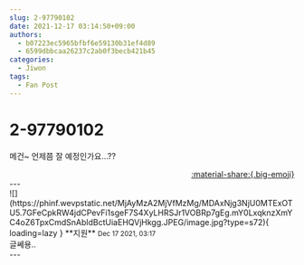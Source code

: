 ```yaml
---
slug: 2-97790102
date: 2021-12-17 03:14:50+09:00
authors:
  - b07223ec5965bfbf6e59130b31ef4d89
  - 6599dbbcaa26237c2ab0f3becb421b45
categories:
  - Jiwon
tags:
  - Fan Post
---
```


# 2-97790102

<div class="post-container" markdown="1">
<div class="content-container md-sidebar__scrollwrap" markdown="1">

메건~ 언제쯤 잘 예정인가요...??

</div>
</div>

<div style="text-align: right;" markdown="1">
<a href="https://weverse.io/fromis9/fanpost/2-97790102" style="text-align: right;">:material-share:{.big-emoji}</a>
</div>
---

<div class="comments-container md-sidebar__scrollwrap" markdown="1">
<div class="comment" markdown="1">
<div class='id-container' markdown="1">
![](https://phinf.wevpstatic.net/MjAyMzA2MjVfMzMg/MDAxNjg3NjU0MTExOTU5.7GFeCpkRW4jdCPevFi1sgeF7S4XyLHRSJr1VOBRp7gEg.mY0LxqknzXmYC4oZ6TpxCmdSnAbldBctUiaEHQVjHkgg.JPEG/image.jpg?type=s72){ loading=lazy }
**<span class="artist">지원</span>** <small>Dec 17 2021, 03:17</small><br>
</div>
<div class='comment-body' markdown="1">
글쎄용..
</div>
</div>
</div>
---
